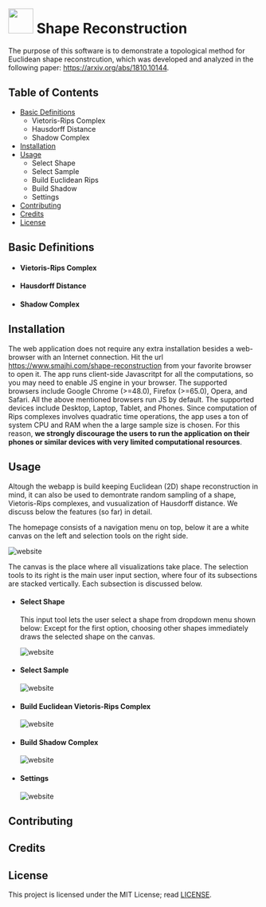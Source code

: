 # <img src="http://www.smajhi.com/shape-reconstruction/img/icon.png" width="50px"> Shape Reconstruction


The purpose of this software is to demonstrate a topological method for Euclidean shape reconstrcution, which was developed and analyzed in the following paper: https://arxiv.org/abs/1810.10144. 


## Table of Contents
- [Basic Definitions](#basic-definitions)
    - Vietoris-Rips Complex
    - Hausdorff Distance
    - Shadow Complex
- [Installation](#installation)
- [Usage](#usage)
    - Select Shape
    - Select Sample
    - Build Euclidean Rips
    - Build Shadow
    - Settings
- [Contributing](#contributing)
- [Credits](#credits)
- [License](#license)

## Basic Definitions

- #### Vietoris-Rips Complex

- #### Hausdorff Distance

- #### Shadow Complex



## Installation
The web application does not require any extra installation besides a web-browser with an Internet connection. Hit the url https://www.smajhi.com/shape-reconstruction from your favorite browser to open it. The app runs client-side Javascritpt for all the computations, so you may need to enable JS engine in your browser. The supported browsers include Google Chrome (>=48.0), Firefox (>=65.0), Opera, and Safari. All the above mentioned browsers run JS by default. The supported devices include Desktop, Laptop, Tablet, and Phones. Since computation of Rips complexes involves quadratic time operations, the app uses a ton of system CPU and RAM when the a large sample size is chosen. For this reason, **we strongly discourage the users to run the application on their phones or similar devices with very limited computational resources**.



## Usage
Altough the webapp is build keeping Euclidean (2D) shape reconstruction in mind, it can also be used to demontrate random sampling of a shape, Vietoris-Rips complexes, and vusualization of Hausdorff distance. We discuss below the features (so far)
in detail.

The homepage consists of a navigation menu on top, below it are a white canvas on the left and selection tools on the right side. 

![website](http://www.smajhi.com/shape-reconstruction/img/whole.png)

The canvas is the place where all visualizations take place. The selection tools to its right is the main user input section, where four of its subsections are stacked vertically. Each subsection is discussed below.

- #### Select Shape
  This input tool lets the user select a shape from dropdown menu shown below:
  Except for the first option, choosing other shapes immediately draws the selected shape on the canvas.

  ![website](http://www.smajhi.com/shape-reconstruction/img/shape_select.png)

- #### Select Sample
  ![website](http://www.smajhi.com/shape-reconstruction/img/sample_select.png)

- #### Build Euclidean Vietoris-Rips Complex
  ![website](http://www.smajhi.com/shape-reconstruction/img/build_rips.png)

- #### Build Shadow Complex
  ![website](http://www.smajhi.com/shape-reconstruction/img/build_shadow.png)


- #### Settings
  ![website](http://www.smajhi.com/shape-reconstruction/img/sidebar.png)


## Contributing


## Credits

## License
This project is licensed under the MIT License; read [LICENSE](https://www.smajhi.com/shape-reconstruction/LICENSE).

